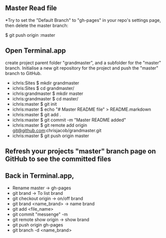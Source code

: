 ## Master Read file

*Try to set the "Default Branch" to "gh-pages" in your repo's settings page, then delete the master branch:

$ git push origin :master


## Open Terminal.app 
create project parent folder "grandmaster", and a subfolder for the "master" branch. Initialise a new git repository for the project and push the "master" branch to GitHub.

* ichris:Sites $ mkdir grandmaster
* ichris:Sites $ cd grandmaster/
* ichris:grandmaster $ mkdir master
* ichris:grandmaster $ cd master/
* ichris:master $ git init
* ichris:master $ echo "# Master README file" > README.markdown
* ichris:master $ git add .
* ichris:master $ git commit -m "Master README added"
* ichris:master $ git remote add origin git@github.com:chrisjacob/grandmaster.git
* ichris:master $ git push origin master

## Refresh your projects "master" branch page on GitHub to see the committed files

## Back in Terminal.app, 
* Rename master -> gh-pages	
* git brand -> To list brand
* git checkout origin -> on/off brand
* git brand <name_brand> -> name brand
* git add <file_name>
* git commit "messenge" -m 
* git remote show origin -> show brand
* git push origin gh-pages
* git branch -d <name_brand>
